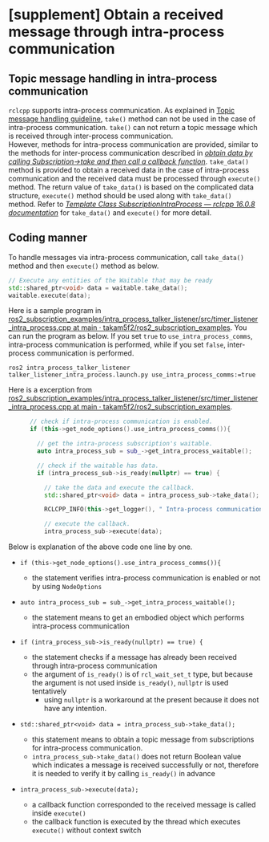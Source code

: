 # [supplement] Obtain a received message through intra-process communication

## Topic message handling in intra-process communication

`rclcpp` supports intra-process communication. As explained in [Topic message handling guideline](index.md), `take()` method can not be used in the case of intra-process communication. `take()` can not return a topic message which is received through inter-process communication.  
However, methods for intra-process communication are provided, similar to the methods for inter-process communication described in [_obtain data by calling Subscription->take and then call a callback function_](./index.md#3-obtain-data-by-calling-subscription-take-and-then-call-a-callback-function).
`take_data()` method is provided to obtain a received data in the case of intra-process communication and the received data must be processed through `execute()` method. The return value of `take_data()` is based on the complicated data structure, `execute()` method should be used along with `take_data()` method.
Refer to [_Template Class SubscriptionIntraProcess — rclcpp 16.0.8 documentation_](http://docs.ros.org/en/humble/p/rclcpp/generated/classrclcpp_1_1experimental_1_1SubscriptionIntraProcess.html#_CPPv4N6rclcpp12experimental24SubscriptionIntraProcess9take_dataEv) for `take_data()` and `execute()` for more detail.

## Coding manner

To handle messages via intra-process communication, call `take_data()` method and then `execute()` method as below.

```c++
// Execute any entities of the Waitable that may be ready
std::shared_ptr<void> data = waitable.take_data();
waitable.execute(data);
```

Here is a sample program in [ros2_subscription_examples/intra_process_talker_listener/src/timer_listener_intra_process.cpp at main · takam5f2/ros2_subscription_examples](https://github.com/takam5f2/ros2_subscription_examples/blob/main/intra_process_talker_listener/src/timer_listener_intra_process.cpp).
You can run the program as below. If you set `true` to `use_intra_process_comms`, intra-process communication is performed, while if you set `false`, inter-process communication is performed.

```console
ros2 intra_process_talker_listener talker_listener_intra_process.launch.py use_intra_process_comms:=true
```

Here is a excerption from [ros2_subscription_examples/intra_process_talker_listener/src/timer_listener_intra_process.cpp at main · takam5f2/ros2_subscription_examples](https://github.com/takam5f2/ros2_subscription_examples/blob/main/intra_process_talker_listener/src/timer_listener_intra_process.cpp).

```c++
      // check if intra-process communication is enabled.
      if (this->get_node_options().use_intra_process_comms()){

        // get the intra-process subscription's waitable.
        auto intra_process_sub = sub_->get_intra_process_waitable();

        // check if the waitable has data.
        if (intra_process_sub->is_ready(nullptr) == true) {

          // take the data and execute the callback.
          std::shared_ptr<void> data = intra_process_sub->take_data();

          RCLCPP_INFO(this->get_logger(), " Intra-process communication is performed.");

          // execute the callback.
          intra_process_sub->execute(data);
```

Below is explanation of the above code one line by one.

- `if (this->get_node_options().use_intra_process_comms()){`

  - the statement verifies intra-process communication is enabled or not by using `NodeOptions`

- `auto intra_process_sub = sub_->get_intra_process_waitable();`

  - the statement means to get an embodied object which performs intra-process communication

- `if (intra_process_sub->is_ready(nullptr) == true) {`

  - the statement checks if a message has already been received through intra-process communication
  - the argument of `is_ready()` is of `rcl_wait_set_t` type, but because the argument is not used inside `is_ready()`, `nullptr` is used tentatively
    - using `nullptr` is a workaround at the present because it does not have any intention.

- `std::shared_ptr<void> data = intra_process_sub->take_data();`

  - this statement means to obtain a topic message from subscriptions for intra-process communication.
  - `intra_process_sub->take_data()` does not return Boolean value which indicates a message is received successfully or not, therefore it is needed to verify it by calling `is_ready()` in advance

- `intra_process_sub->execute(data);`
  - a callback function corresponded to the received message is called inside `execute()`
  - the callback function is executed by the thread which executes `execute()` without context switch
